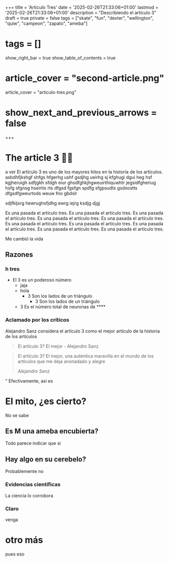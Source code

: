 +++
title = 'Articulo Tres'
date = '2025-02-26T21:33:06+01:00'
lastmod = '2025-02-26T21:33:06+01:00'
description = "Describiendo el artículo 3"
draft = true
private = false
tags = ["skate", "fun", "dexter", "wellington", "quiw", "campeon", "zapato", "ameba"]
# tags = []
show_right_bar = true
show_table_of_contents = true
# article_cover = "second-article.png"
article_cover = "articulo-tres.png"
# show_next_and_previous_arrows = false
+++

<!-- TODO poner el texto normal, no centrado -->
# The article 3 🏳‍🌈
a ver
El artículo 3 es uno de los mayores hitos en la historia de los artículos. asbdhfjkshgf shfgs hfgerhg ushf gsdjhg ueirhg sj kfghugi dgui heg hsf kgjheruigh sdfjgkh sfdgh eiur ghsdfghkjhgweuirthiquwhtr jegsidfgheriug hsfg sfgnsg hseirtis rts dfgsd fgsfgn spdfg sfgpsudts gsdxostts dfgsdfgweurtods weuw fno gbdslr

sdjfkljsrg hewrughsfjdhg ewrg iejrg ksdjg djgj 

Es una pasada el artículo tres. Es una pasada el artículo tres. Es una pasada el artículo tres. Es una pasada el artículo tres. Es una pasada el artículo tres. Es una pasada el artículo tres. Es una pasada el artículo tres. Es una pasada el artículo tres. Es una pasada el artículo tres. Es una pasada el artículo tres. 

Me cambió la vida
## Razones

### h tres
- El 3 es un poderoso número
	- jaja
    - hola
		- 3 Son los lados de un triángulo
			- 3 Son los lados de un triángulo
    - 3 Es el número total de neuronas de ****

### Aclamado por los críticos

Alejandro Sanz considera el artículo 3 como el mejor artículo de la historia de los artículos

> El artículo 3? El mejor - Alejandro Sanz

> <p>El artículo 3? El mejor, una auténtica maravilla en el mundo de los artículos que me deja anonadado y alegre </p><cite>Alejandro Sanz</cite>


" Efectivamente, así es

# El mito, ¿es cierto?

No se sabe

## Es M una ameba encubierta?

Todo parece indicar que sí

## Hay algo en su cerebelo?

Probablemente no

### Evidencias científicas

La ciencia lo corrobora

### Claro

venga

# otro más

pues eso